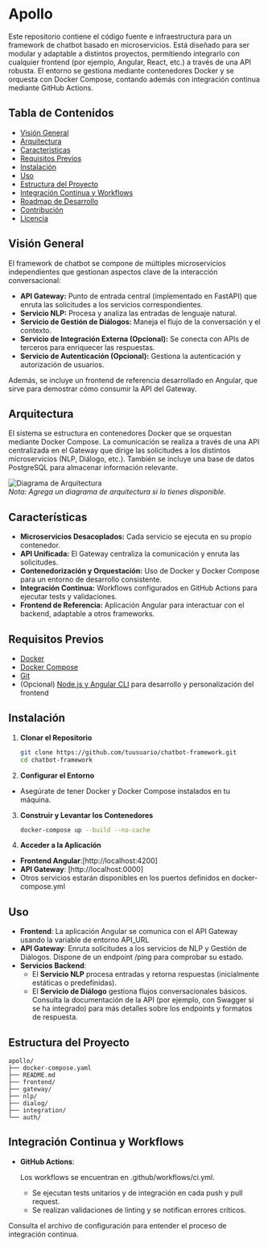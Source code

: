 # Apollo

Este repositorio contiene el código fuente e infraestructura para un framework de chatbot basado en microservicios. Está diseñado para ser modular y adaptable a distintos proyectos, permitiendo integrarlo con cualquier frontend (por ejemplo, Angular, React, etc.) a través de una API robusta. El entorno se gestiona mediante contenedores Docker y se orquesta con Docker Compose, contando además con integración continua mediante GitHub Actions.

## Tabla de Contenidos
- [Visión General](#visión-general)
- [Arquitectura](#arquitectura)
- [Características](#características)
- [Requisitos Previos](#requisitos-previos)
- [Instalación](#instalación)
- [Uso](#uso)
- [Estructura del Proyecto](#estructura-del-proyecto)
- [Integración Continua y Workflows](#integración-continua-y-workflows)
- [Roadmap de Desarrollo](#roadmap-de-desarrollo)
- [Contribución](#contribución)
- [Licencia](#licencia)

## Visión General

El framework de chatbot se compone de múltiples microservicios independientes que gestionan aspectos clave de la interacción conversacional:

- **API Gateway:** Punto de entrada central (implementado en FastAPI) que enruta las solicitudes a los servicios correspondientes.
- **Servicio NLP:** Procesa y analiza las entradas de lenguaje natural.
- **Servicio de Gestión de Diálogos:** Maneja el flujo de la conversación y el contexto.
- **Servicio de Integración Externa (Opcional):** Se conecta con APIs de terceros para enriquecer las respuestas.
- **Servicio de Autenticación (Opcional):** Gestiona la autenticación y autorización de usuarios.

Además, se incluye un frontend de referencia desarrollado en Angular, que sirve para demostrar cómo consumir la API del Gateway.

## Arquitectura

El sistema se estructura en contenedores Docker que se orquestan mediante Docker Compose. La comunicación se realiza a través de una API centralizada en el Gateway que dirige las solicitudes a los distintos microservicios (NLP, Diálogo, etc.). También se incluye una base de datos PostgreSQL para almacenar información relevante.

![Diagrama de Arquitectura](./docs/arquitectura.png)  
*Nota: Agrega un diagrama de arquitectura si lo tienes disponible.*

## Características

- **Microservicios Desacoplados:** Cada servicio se ejecuta en su propio contenedor.
- **API Unificada:** El Gateway centraliza la comunicación y enruta las solicitudes.
- **Contenedorización y Orquestación:** Uso de Docker y Docker Compose para un entorno de desarrollo consistente.
- **Integración Continua:** Workflows configurados en GitHub Actions para ejecutar tests y validaciones.
- **Frontend de Referencia:** Aplicación Angular para interactuar con el backend, adaptable a otros frameworks.

## Requisitos Previos

- [Docker](https://www.docker.com/)
- [Docker Compose](https://docs.docker.com/compose/)
- [Git](https://git-scm.com/)
- (Opcional) [Node.js y Angular CLI](https://angular.io/cli) para desarrollo y personalización del frontend

## Instalación

1. **Clonar el Repositorio**
   ```bash
   git clone https://github.com/tuusuario/chatbot-framework.git
   cd chatbot-framework

2. **Configurar el Entorno**
- Asegúrate de tener Docker y Docker Compose instalados en tu máquina.
3. **Construir y Levantar los Contenedores**
    ```bash
    docker-compose up --build --no-cache
4. **Acceder a la Aplicación**
- **Frontend Angular**:[http://localhost:4200]
- **API Gateway**: [http://localhost:0000]
- Otros servicios estarán disponibles en los puertos definidos en docker-compose.yml
## Uso
- **Frontend**: La aplicación Angular se comunica con el API Gateway usando la variable de entorno API_URL
- **API Gateway**: Enruta solicitudes a los servicios de NLP y Gestión de Diálogos. Dispone de un endpoint /ping para comprobar su estado.
- **Servicios Backend**:
    - El **Servicio NLP** procesa entradas y retorna respuestas (inicialmente estáticas o predefinidas).
    - El **Servicio de Diálogo** gestiona flujos conversacionales básicos.
Consulta la documentación de la API (por ejemplo, con Swagger si se ha integrado) para más detalles sobre los endpoints y formatos de respuesta.
## Estructura del Proyecto

    apollo/
    ├── docker-compose.yaml        
    ├── README.md                  
    ├── frontend/           
    ├── gateway/            
    ├── nlp/                
    ├── dialog/             
    ├── integration/        
    └── auth/               

## Integración Continua y Workflows
- **GitHub Actions**:

    Los workflows se encuentran en .github/workflows/ci.yml.
    - Se ejecutan tests unitarios y de integración en cada push y pull request.
    - Se realizan validaciones de linting y se notifican errores críticos.

Consulta el archivo de configuración para entender el proceso de integración continua.